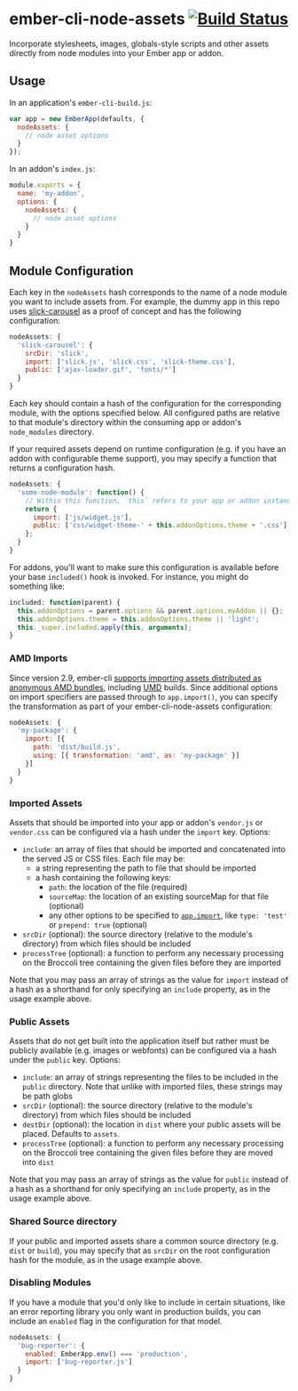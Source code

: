 # ember-cli-node-assets [![Build Status](https://travis-ci.org/dfreeman/ember-cli-node-assets.svg?branch=master)](https://travis-ci.org/dfreeman/ember-cli-node-assets)

Incorporate stylesheets, images, globals-style scripts and other assets directly from node modules into your Ember app or addon.

## Usage

In an application's `ember-cli-build.js`:

```js
var app = new EmberApp(defaults, {
  nodeAssets: {
    // node asset options
  }
});
```

In an addon's `index.js`:

```js
module.exports = {
  name: 'my-addon',
  options: {
    nodeAssets: {
      // node asset options
    }
  }
}
```

## Module Configuration

Each key in the `nodeAssets` hash corresponds to the name of a node module you want to include assets from. For example, the dummy app in this repo uses [slick-carousel](https://github.com/kenwheeler/slick/) as a proof of concept and has the following configuration:

```js
nodeAssets: {
  'slick-carousel': {
    srcDir: 'slick',
    import: ['slick.js', 'slick.css', 'slick-theme.css'],
    public: ['ajax-loader.gif', 'fonts/*']
  }
}
```

Each key should contain a hash of the configuration for the corresponding module, with the options specified below. All configured paths are relative to that module's directory within the consuming app or addon's `node_modules` directory.

If your required assets depend on runtime configuration (e.g. if you have an addon with configurable theme support), you may specify a function that returns a configuration hash.

```js
nodeAssets: {
  'some-node-module': function() {
    // Within this function, `this` refers to your app or addon instance
    return {
      import: ['js/widget.js'],
      public: ['css/widget-theme-' + this.addonOptions.theme + '.css']
    };
  }
}
```

For addons, you'll want to make sure this configuration is available before your base `included()` hook is invoked. For instance, you might do something like:

```js
included: function(parent) {
  this.addonOptions = parent.options && parent.options.myAddon || {};
  this.addonOptions.theme = this.addonOptions.theme || 'light';
  this._super.included.apply(this, arguments);
}
```

### AMD Imports

Since version 2.9, ember-cli [supports importing assets distributed as anonymous AMD bundles](https://github.com/ember-cli/ember-cli/pull/5976), including [UMD](https://github.com/umdjs/umd) builds. Since additional options on import specifiers are passed through to `app.import()`, you can specify the transformation as part of your ember-cli-node-assets configuration:

```js
nodeAssets: {
  'my-package': {
    import: [{
      path: 'dist/build.js',
      using: [{ transformation: 'amd', as: 'my-package' }]
    }]
  }
}
```

### Imported Assets

Assets that should be imported into your app or addon's `vendor.js` or `vendor.css` can be configured via a hash under the `import` key. Options:

- `include`: an array of files that should be imported and concatenated into the served JS or CSS files. Each file may be:
   - a string representing the path to file that should be imported
   - a hash containing the following keys:
     - `path`: the location of the file (required)
     - `sourceMap`: the location of an existing sourceMap for that file (optional)
     - any other options to be specified to [`app.import`](http://ember-cli.com/user-guide/), like `type: 'test'` or `prepend: true` (optional)
- `srcDir` (optional): the source directory (relative to the module's directory) from which files should be included
- `processTree` (optional): a function to perform any necessary processing on the Broccoli tree containing the given files before they are imported

Note that you may pass an array of strings as the value for `import` instead of a hash as a shorthand for only specifying an `include` property, as in the usage example above.

### Public Assets

Assets that do not get built into the application itself but rather must be publicly available (e.g. images or webfonts) can be configured via a hash under the `public` key. Options:

- `include`: an array of strings representing the files to be included in the `public` directory. Note that unlike with imported files, these strings may be path globs
- `srcDir` (optional): the source directory (relative to the module's directory) from which files should be included
- `destDir` (optional): the location in `dist` where your public assets will be placed. Defaults to `assets`.
- `processTree` (optional): a function to perform any necessary processing on the Broccoli tree containing the given files before they are moved into `dist`

Note that you may pass an array of strings as the value for `public` instead of a hash as a shorthand for only specifying an `include` property, as in the usage example above.

### Shared Source directory

If your public and imported assets share a common source directory (e.g. `dist` or `build`), you may specify that as `srcDir` on the root configuration hash for the module, as in the usage example above.

### Disabling Modules

If you have a module that you'd only like to include in certain situations, like an error reporting library you only want in production builds, you can include an `enabled` flag in the configuration for that model.

```js
nodeAssets: {
  'bug-reporter': {
    enabled: EmberApp.env() === 'production',
    import: ['bug-reporter.js']
  }
}
```
